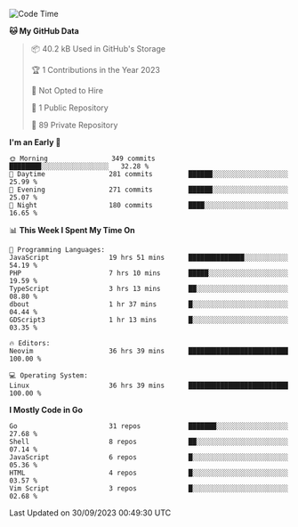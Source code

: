 
<!--START_SECTION:waka-->
![Code Time](http://img.shields.io/badge/Code%20Time-4%2C074%20hrs%208%20mins-blue)

**🐱 My GitHub Data** 

> 📦 40.2 kB Used in GitHub's Storage 
 > 
> 🏆 1 Contributions in the Year 2023
 > 
> 🚫 Not Opted to Hire
 > 
> 📜 1 Public Repository 
 > 
> 🔑 89 Private Repository 
 > 
**I'm an Early 🐤** 

```text
🌞 Morning                349 commits         ████████░░░░░░░░░░░░░░░░░   32.28 % 
🌆 Daytime                281 commits         ██████░░░░░░░░░░░░░░░░░░░   25.99 % 
🌃 Evening                271 commits         ██████░░░░░░░░░░░░░░░░░░░   25.07 % 
🌙 Night                  180 commits         ████░░░░░░░░░░░░░░░░░░░░░   16.65 % 
```


📊 **This Week I Spent My Time On** 

```text
💬 Programming Languages: 
JavaScript               19 hrs 51 mins      ██████████████░░░░░░░░░░░   54.19 % 
PHP                      7 hrs 10 mins       █████░░░░░░░░░░░░░░░░░░░░   19.59 % 
TypeScript               3 hrs 13 mins       ██░░░░░░░░░░░░░░░░░░░░░░░   08.80 % 
dbout                    1 hr 37 mins        █░░░░░░░░░░░░░░░░░░░░░░░░   04.44 % 
GDScript3                1 hr 13 mins        █░░░░░░░░░░░░░░░░░░░░░░░░   03.35 % 

🔥 Editors: 
Neovim                   36 hrs 39 mins      █████████████████████████   100.00 % 

💻 Operating System: 
Linux                    36 hrs 39 mins      █████████████████████████   100.00 % 
```

**I Mostly Code in Go** 

```text
Go                       31 repos            ███████░░░░░░░░░░░░░░░░░░   27.68 % 
Shell                    8 repos             ██░░░░░░░░░░░░░░░░░░░░░░░   07.14 % 
JavaScript               6 repos             █░░░░░░░░░░░░░░░░░░░░░░░░   05.36 % 
HTML                     4 repos             █░░░░░░░░░░░░░░░░░░░░░░░░   03.57 % 
Vim Script               3 repos             █░░░░░░░░░░░░░░░░░░░░░░░░   02.68 % 
```




 Last Updated on 30/09/2023 00:49:30 UTC
<!--END_SECTION:waka-->
